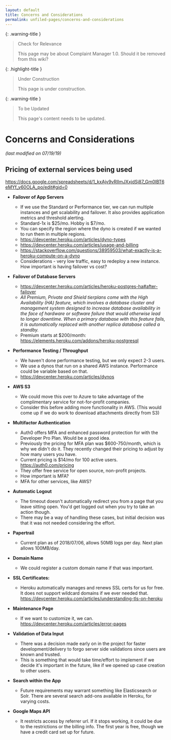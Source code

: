 ```yaml
---
layout: default
title: Concerns and Considerations
permalink: unfiled-pages/concerns-and-considerations
---
```


{: .warning-title }
> Check for Relevance
>
> This page may be about Complaint Manager 1.0. Should it be removed from this wiki?

{: .highlight-title }
> Under Construction
>
> This page is under construction.

{: .warning-title }
> To be Updated
>
> This page's content needs to be updated.

# Concerns and Considerations

*(last modified on 07/19/19)*

## Pricing of external services being used
https://docs.google.com/spreadsheets/d/1_kxAjv9vRIImJXxjdSj87_Gm0lBT6eMYf_v60OLA_po/edit#gid=0

- **Failover of App Servers**
  - If we use the Standard or Performance tier, we can run multiple
    instances and get scalability and failover. It also provides application metrics and threshold alerting.
  - Standard-1x is $25/mo. Hobby is $7/mo.
  - You can specify the region where the dyno is created if we
    wanted to run them in multiple regions.
  - https://devcenter.heroku.com/articles/dyno-types
  - https://devcenter.heroku.com/articles/usage-and-billing
  - https://stackoverflow.com/questions/38959503/what-exactly-is-a-heroku-compute-on-a-dyno
  - Considerations - very low traffic, easy to redeploy a new
    instance. How important is having failover vs cost?

- **Failover of Database Servers**
  
  - https://devcenter.heroku.com/articles/heroku-postgres-ha#after-failover
  - *All Premium, Private and Shield tierplans come with the High Availability
    (HA) feature, which involves a database cluster and management system designed to increase database availability in the face of hardware or software failure that would otherwise lead to longer downtime. When a primary database with this feature fails, it is automatically replaced with another replica database called a standby.*
  - Premium starts at $200/month: https://elements.heroku.com/addons/heroku-postgresql

- **Performance Testing / Throughput**

  - We haven't done performance testing, but we only expect 2-3
    users.
  - We use a dynos that run on a shared AWS instance. Performance
    could be variable based on that.
  - https://devcenter.heroku.com/articles/dynos

- **AWS S3**

  - We could move this over to Azure to take advantage of the
    complimentary service for not-for-profit companies.
  - Consider this before adding more functionality in AWS. (This
    would come up if we do work to download attachments directly
    from S3)

- **Multifactor Authentication**

  - Auth0 offers MFA and enhanced password protection for with the
    Developer Pro Plan. Would be a good idea.
  - Previously the pricing for MFA plan was $600-750/month, which
    is why we didn't do it. They recently changed their pricing to
    adjust by how many users you have.
  - Current pricing is $14/mo for 100 active users. https://auth0.com/pricing
  - They offer free service for open source, non-profit projects.
  - How important is MFA?
  - MFA for other services, like AWS?

- **Automatic Logout**

  - The timeout doesn't automatically redirect you from a page
    that you leave sitting open. You'd get logged out when you try
    to take an action though.
  - There may be a way of handling these cases, but initial
    decision was that it was not needed considering the effort.

- **Papertrail**

  - Current plan as of 2018/07/06, allows 50MB logs per day. Next
    plan allows 100MB/day.

- **Domain Name**

  - We could register a custom domain name if that was
    important.

- **SSL Certificates:**

  - Heroku automatically manages and renews SSL certs for us for
    free. It does not support wildcard domains if we ever needed
    that.
    https://devcenter.heroku.com/articles/understanding-tls-on-heroku

- **Maintenance Page**

  - If we want to customize it, we can. https://devcenter.heroku.com/articles/error-pages

- **Validation of Data Input**

  - There was a decision made early on in the project for faster
    development/delivery to forgo server side validations since
    users are known and trusted.
  - This is something that would take time/effort to implement if
    we decide it's important in the future, like if we opened up
    case creation to other users.

- **Search within the App**

  - Future requirements may warrant something like Elasticsearch
    or Solr. There are several search add-ons available in Heroku,
    for varying costs.

- **Google Maps API**

  - It restricts access by referrer url. If it stops working, it
    could be due to the restrictions or the billing info. The first
    year is free, though we have a credit card set up for future.
